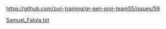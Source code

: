 
https://github.com/zuri-training/qr-gen-proj-team55/issues/59

[Samuel_Falola.txt
](https://github.com/zuri-training/qr-gen-proj-team55/blob/main/contributionList/Samuel_Falola.txt)
